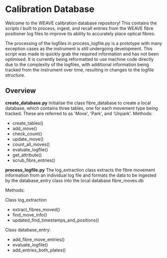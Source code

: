 # Calibration Database

Welcome to the WEAVE calibration database repository!
This contains the scripts I built to process, ingest, and recall entries from the WEAVE fibre positioner log files to improve its ability to accurately place optical fibres.

The processing of the logfiles in process_logfile.py is a prototype with many exception cases as the instrument is still undergoing development. This script was made to quickly grab the required information and has not been optimised. 
It is currently being reformatted to use machine code directly due to the complexity of the logfiles, with additional information being tracked from the instrument over time, resulting in changes to the logfile structure.

## Overview

**create_database.py**
Initialise the class fibre_database to create a local database, which contains three tables, one for each movement type being tracked. These are referred to as 'Move', 'Park', and 'Unpark'.
Methods:
- create_tables()
- add_move()
- check_count()
- update_move()
- count_all_moves()
- evaluate_logfile()
- get_attribute()
- scrub_fibre_entries()

**process_logfile.py**
The log_extraction class extracts the fibre movement information from an individual log file and formats the data to be ingested by the database_entry class into the local database fibre_moves.db

Methods:

Class log_extraction
- extract_fibres_moved()
- find_move_info()
- updated_find_timestamps_and_positions()

Class database_entry:
- add_fibre_move_entries()
- evaluate_logfile()
- add_entries_both_plates()
